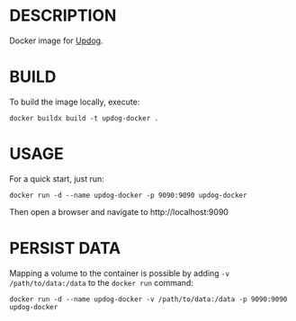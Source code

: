 # DESCRIPTION

Docker image for [Updog](https://github.com/sc0tfree/updog).


# BUILD

To build the image locally, execute:

```
docker buildx build -t updog-docker .
```


# USAGE

For a quick start, just run:

```
docker run -d --name updog-docker -p 9090:9090 updog-docker
```

Then open a browser and navigate to http://localhost:9090


# PERSIST DATA

Mapping a volume to the container is possible by adding `-v /path/to/data:/data` to the `docker run` command:

```
docker run -d --name updog-docker -v /path/to/data:/data -p 9090:9090 updog-docker
```
